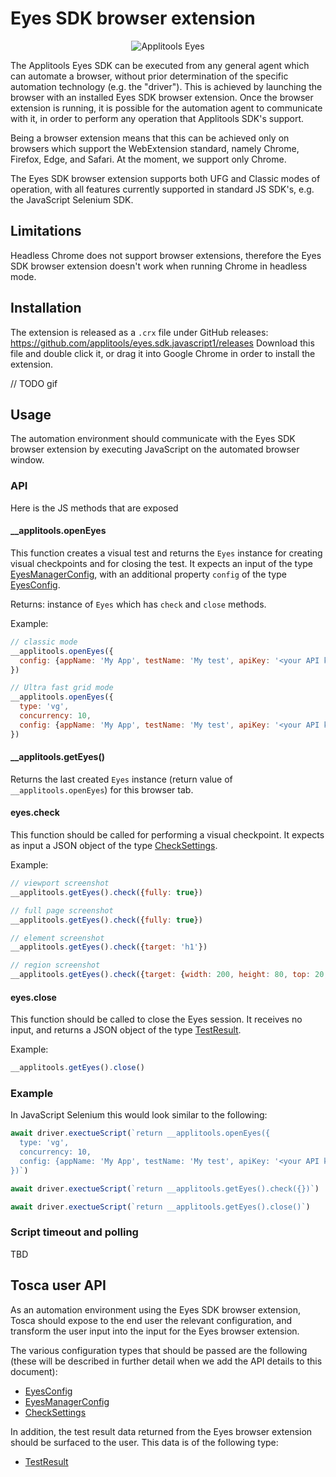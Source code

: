 # Eyes SDK browser extension
<center>

  ![Applitools Eyes](https://i.ibb.co/3hWJK68/applitools-eyes-logo.png)

  </center>

The Applitools Eyes SDK can be executed from any general agent which can automate a browser, without prior determination of the specific automation technology (e.g. the "driver").
This is achieved by launching the browser with an installed Eyes SDK browser extension. Once the browser extension is running, it is possible for the automation agent to communicate with it, in order to perform any operation that Applitools SDK's support.

Being a browser extension means that this can be achieved only on browsers which support the WebExtension standard, namely Chrome, Firefox, Edge, and Safari.
At the moment, we support only Chrome.

The Eyes SDK browser extension supports both UFG and Classic modes of operation, with all features currently supported in standard JS SDK's, e.g. the JavaScript Selenium SDK.

## Limitations

Headless Chrome does not support browser extensions, therefore the Eyes SDK browser extension doesn't work when running Chrome in headless mode.

## Installation

The extension is released as a `.crx` file under GitHub releases: https://github.com/applitools/eyes.sdk.javascript1/releases
Download this file and double click it, or drag it into Google Chrome in order to install the extension.

// TODO gif

## Usage

The automation environment should communicate with the Eyes SDK browser extension by executing JavaScript on the automated browser window.

### API

Here is the JS methods that are exposed 

#### __applitools.openEyes

This function creates a visual test and returns the `Eyes` instance for creating visual checkpoints and for closing the test. It expects an input of the type [EyesManagerConfig](https://github.com/applitools/eyes.sdk.javascript1/blob/0eec1b760d07489f62d95b9441d0ee5c560c24a1/packages/types/src/config.ts#L19), with an additional property `config` of the type [EyesConfig](https://github.com/applitools/eyes.sdk.javascript1/blob/0eec1b760d07489f62d95b9441d0ee5c560c24a1/packages/types/src/config.ts#L25).

Returns: instance of `Eyes` which has `check` and `close` methods.

Example:

```js
// classic mode
__applitools.openEyes({
  config: {appName: 'My App', testName: 'My test', apiKey: '<your API key>'}
})

// Ultra fast grid mode
__applitools.openEyes({
  type: 'vg',
  concurrency: 10,
  config: {appName: 'My App', testName: 'My test', apiKey: '<your API key>'}
})
```

#### __applitools.getEyes()

Returns the last created `Eyes` instance (return value of `__applitools.openEyes`) for this browser tab.

#### eyes.check

This function should be called for performing a visual checkpoint. It expects as input a JSON object of the type [CheckSettings](https://github.com/applitools/eyes.sdk.javascript1/blob/0eec1b760d07489f62d95b9441d0ee5c560c24a1/packages/types/src/setting.ts#L66).

Example:

```js
// viewport screenshot
__applitools.getEyes().check({fully: true})

// full page screenshot
__applitools.getEyes().check({fully: true})

// element screenshot
__applitools.getEyes().check({target: 'h1'})

// region screenshot
__applitools.getEyes().check({target: {width: 200, height: 80, top: 20, left: 10}})
```

#### eyes.close

This function should be called to close the Eyes session. It receives no input, and returns a JSON object of the type [TestResult](https://github.com/applitools/eyes.sdk.javascript1/blob/0eec1b760d07489f62d95b9441d0ee5c560c24a1/packages/types/src/data.ts#L205).

Example:

```js
__applitools.getEyes().close()
```

### Example

In JavaScript Selenium this would look similar to the following:

```js
await driver.exectueScript(`return __applitools.openEyes({
  type: 'vg',
  concurrency: 10,
  config: {appName: 'My App', testName: 'My test', apiKey: '<your API key>'}
})`)

await driver.exectueScript(`return __applitools.getEyes().check({})`)

await driver.exectueScript(`return __applitools.getEyes().close()`)
```

### Script timeout and polling

TBD

## Tosca user API

As an automation environment using the Eyes SDK browser extension, Tosca should expose to the end user the relevant configuration, and transform the user input into the input for the Eyes browser extension.

The various configuration types that should be passed are the following (these will be described in further detail when we add the API details to this document):

- [EyesConfig](https://github.com/applitools/eyes.sdk.javascript1/blob/0eec1b760d07489f62d95b9441d0ee5c560c24a1/packages/types/src/config.ts#L25)
- [EyesManagerConfig](https://github.com/applitools/eyes.sdk.javascript1/blob/0eec1b760d07489f62d95b9441d0ee5c560c24a1/packages/types/src/config.ts#L19)
- [CheckSettings](https://github.com/applitools/eyes.sdk.javascript1/blob/0eec1b760d07489f62d95b9441d0ee5c560c24a1/packages/types/src/setting.ts#L66)

In addition, the test result data returned from the Eyes browser extension should be surfaced to the user. This data is of the following type:

- [TestResult](https://github.com/applitools/eyes.sdk.javascript1/blob/0eec1b760d07489f62d95b9441d0ee5c560c24a1/packages/types/src/data.ts#L205)
